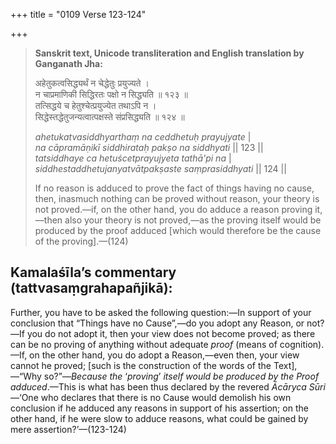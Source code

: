 +++
title = "0109 Verse 123-124"

+++
> **Sanskrit text, Unicode transliteration and English translation by Ganganath Jha:** 
>
> अहेतुकत्वसिद्ध्यर्थं न चेद्धेतुः प्रयुज्यते ।  
> न चाप्रमाणिकी सिद्धिरतः पक्षो न सिद्ध्यति ॥ १२३ ॥  
> तत्सिद्धये च हेतुश्चेत्प्रयुज्येत तथाऽपि न ।  
> सिद्धेस्तद्धेतुजन्यत्वात्पक्षस्ते संप्रसिद्ध्यति ॥ १२४ ॥ 
>
> *ahetukatvasiddhyarthaṃ na ceddhetuḥ prayujyate* \|  
> *na cāpramāṇikī siddhirataḥ pakṣo na siddhyati* \|\| 123 \|\|  
> *tatsiddhaye ca hetuścetprayujyeta tathā'pi na* \|  
> *siddhestaddhetujanyatvātpakṣaste saṃprasiddhyati* \|\| 124 \|\| 
>
> If no reason is adduced to prove the fact of things having no cause, then, inasmuch nothing can be proved without reason, your theory is not proved.—if, on the other hand, you do adduce a reason proving it,—then also your theory is not proved,—as the proving itself would be produced by the proof adduced [which would therefore be the cause of the proving].—(124)



## Kamalaśīla’s commentary (tattvasaṃgrahapañjikā):

Further, you have to be asked the following question:—In support of your conclusion that “Things have no Cause”,—do you adopt any Reason, or not?—If you do not adopt it, then your view does not become proved; as there can be no proving of anything without adequate *proof* (means of cognition).—If, on the other hand, you do adopt a Reason,—even then, your view cannot he proved; [such is the construction of the words of the Text],—“Why so?”—*Because the* ‘*proving*’ *itself would be produced by the Proof adduced*.—This is what has been thus declared by the revered *Ācāryca Sūri*—‘One who declares that there is no Cause would demolish his own conclusion if he adduced any reasons in support of his assertion; on the other hand, if he were slow to adduce reasons, what could be gained by mere assertion?’—(123-124)


